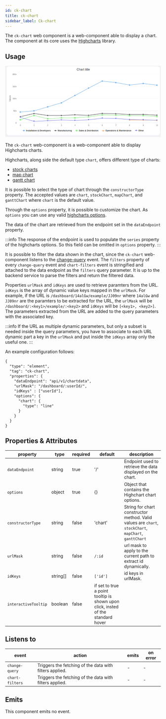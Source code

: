 ```yaml
---
id: ck-chart
title: ck-chart
sidebar_label: Ck-chart
---
```


<!--
WARNING: this file was automatically generated by Mia-Platform Doc Aggregator.
DO NOT MODIFY IT BY HAND.
Instead, modify the source file and run the aggregator to regenerate this file.
-->

The `ck-chart` web component is a web-component able to display a chart. The component at its core uses the [Highcharts](https://www.highcharts.com/) library. 

## Usage

![ck-chart](../img/ck-chart.png)

The `ck-chart` web-component is a web-component able to display Highcharts charts.

Highcharts, along side the default type `chart`, offers different type of charts: 
- [stock charts](https://www.highcharts.com/docs/stock/getting-started-stock)
- [map chart](https://www.highcharts.com/docs/maps/getting-started)
- [gantt chart](https://www.highcharts.com/docs/gantt/getting-started-gantt) 

It is possible to select the type of chart through the `constructorType` property. The accepted values are `chart`, `stockChart`, `mapChart`, and `ganttChart` where `chart` is the default value.

Through the `options` property, it is possible to customize the chart. As `options` you can use any valid [highcharts options](https://api.highcharts.com/highcharts/).

The data of the chart are retrieved from the endpoint set in the `dataEndpoint` property. 

:::info
The response of the endpoint is used to populate the `series` property of the highcharts options. So this field can be omitted in `options` property. 
:::


It is possible to filter the data shown in the chart, since the `ck-chart` web-component listens to the [change-query](../../../microfrontend-composer/back-kit/70_events.md#change-query) event. The `filters` property of every `change-query` event and `chart-filters` event is stringified and attached to the data endpoint as the `filters` query parameter. It is up to the backend service to parse the filters and return the filtered data.

Properties `urlMask` and `idKeys` are used to retrieve paramters from the URL. `idKeys` is the array of dynamic value keys mapped in the `urlMask`. For example, if the URL is `/dashboard/14alGw/example/JJ09nr` where `14alGw` and `JJ09nr` are the paramters to be extracted for the URL, the `urlMask` will be `/dashboard/:<key1>/example/:<key2>` and `idKeys` will be `[<key1>, <key2>]`. The parameters extracted from the URL are added to the query parameters with the associated key. 

:::info
If the URL as multiple dynamic parameters, but only a subset is needed inside the query parameters, you have to associate to each URL dynamic part a key in the `urlMask` and put inside the `idKeys` array only the useful one.
:::

An example configuration follows: 

```
{
  "type": "element",
  "tag": "ck-chart",
  "properties": {
    "dataEndpoint": "api/v1/chartdata",
    "urlMask": "/dashboard/:userId/",
    "idKeys" : ["userId"],
    "options": {
      "chart": {
        "type": "line"
      }
    }
  }
}
```

## Properties & Attributes

| property | type | required | default | description |
|----------|------|----------|---------|-------------|
|`dataEndpoint`| string | true | '/' | Endpoint used to retrieve the data displayed on the chart. |
|`options`| object | true | {} | Object that contains the Highchart chart options. |
|`constructorType`| string | false | 'chart' |String for chart constructor method. Valid values are `chart`, `stockChart`, `mapChart`, `ganttChart`|
|`urlMask`| string | false |`/:id` | url mask to apply to the current path to extract id dynamically. |
|`idKeys`| string[] | false |`['id']` | id keys in urlMask. |
|`interactiveTooltip`| boolean | false | if set to true a point tooltip is shown upon click, insted of the standard hover | 


## Listens to

| event | action | emits | on error |
|-------|--------|-------|----------|
|`change-query`| Triggers the fetching of the data with filters applied. | - | - |
|`chart-filters`| Triggers the fetching of the data with filters applied. | - | - |

## Emits

This component emits no event.
